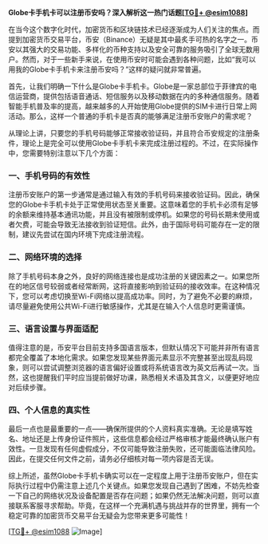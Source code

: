 **Globe卡手机卡可以注册币安吗？深入解析这一热门话题[[TG💪+ @esim1088](https://t.me/s/esim1088)]**

在当今这个数字化时代，加密货币和区块链技术已经逐渐成为人们关注的焦点。而提到加密货币交易平台，币安（Binance）无疑是其中最炙手可热的名字之一。币安以其强大的交易功能、多样化的币种支持以及安全可靠的服务吸引了全球无数用户。然而，对于一些新手来说，在使用币安时可能会遇到各种问题，比如“我可以用我的Globe卡手机卡来注册币安吗？”这样的疑问就非常普遍。

首先，让我们明确一下什么是Globe卡手机卡。Globe是一家总部位于菲律宾的电信运营商，提供包括语音通话、短信服务以及移动数据在内的多种通信服务。随着智能手机普及率的提高，越来越多的人开始使用Globe提供的SIM卡进行日常上网活动。那么，这样一个普通的手机卡是否真的能够满足注册币安账户的需求呢？

从理论上讲，只要您的手机号码能够正常接收验证码，并且符合币安规定的注册条件，理论上是完全可以使用Globe卡手机卡来完成注册过程的。不过，在实际操作中，您需要特别注意以下几个方面：

### 一、手机号码的有效性

注册币安账户的第一步通常是通过输入有效的手机号码来接收验证码。因此，确保您的Globe卡手机卡处于正常使用状态至关重要。这意味着您的手机卡必须有足够的余额来维持基本通讯功能，并且没有被限制或停机。如果您的号码长期未使用或者欠费，可能会导致无法接收到验证短信。此外，由于国际号码可能存在一定的限制，建议先尝试在国内环境下完成注册流程。

### 二、网络环境的选择

除了手机号码本身之外，良好的网络连接也是成功注册的关键因素之一。如果您所在的地区信号较弱或者经常断网，这将直接影响到验证码的接收效率。在这种情况下，您可以考虑切换至Wi-Fi网络以提高成功率。同时，为了避免不必要的麻烦，请尽量避免使用公共Wi-Fi进行敏感操作，尤其是在输入个人信息时更需谨慎。

### 三、语言设置与界面适配

值得注意的是，币安平台目前支持多国语言版本，但默认情况下可能并非所有语言都完全覆盖了本地化需求。如果您发现某些界面元素显示不完整甚至出现乱码现象，则可以尝试调整浏览器的语言偏好设置或将系统语言改为英文后再试一次。当然，这也提醒我们平时应当提前做好功课，熟悉相关术语及其含义，以便更好地应对后续步骤。

### 四、个人信息的真实性

最后一点也是最重要的一点——确保所提供的个人资料真实准确。无论是填写姓名、地址还是上传身份证件照片，这些信息都会经过严格审核才能最终确认账户有效性。一旦发现有任何虚假成分，不仅可能导致注册失败，还可能面临法律风险。因此，在提交任何文件之前，请务必仔细核对每一项内容是否无误。

综上所述，虽然Globe卡手机卡确实可以在一定程度上用于注册币安账户，但在实际执行过程中仍需注意上述几个关键点。如果您发现自己遇到了困难，不妨先检查一下自己的网络状况及设备配置是否存在问题；如果仍然无法解决问题，则可以直接联系客服寻求帮助。毕竟，在这样一个充满机遇与挑战并存的世界里，拥有一个稳定可靠的加密货币交易平台无疑会为您带来更多可能性！

[[TG💪+ @esim1088](https://t.me/s/esim1088) ![Image](https://i.postimg.cc/4NQfJmqS/Snipaste-2025-05-13-00-14-12.png)]
